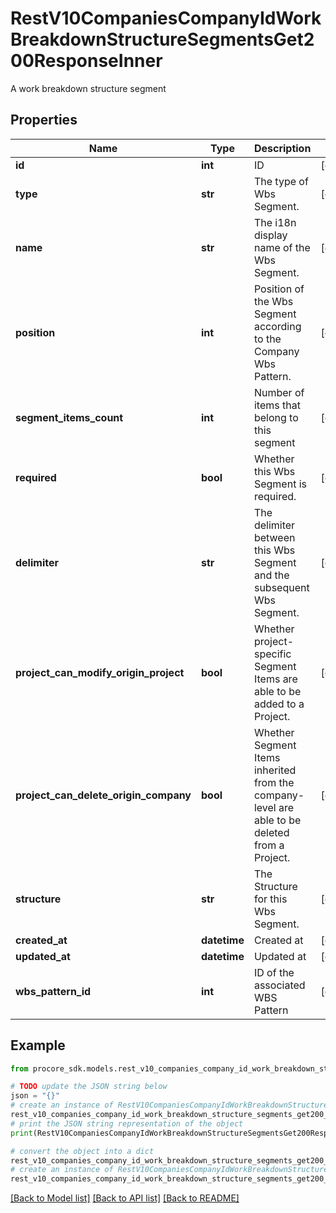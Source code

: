 # RestV10CompaniesCompanyIdWorkBreakdownStructureSegmentsGet200ResponseInner

A work breakdown structure segment

## Properties

Name | Type | Description | Notes
------------ | ------------- | ------------- | -------------
**id** | **int** | ID | [optional] 
**type** | **str** | The type of Wbs Segment. | [optional] 
**name** | **str** | The i18n display name of the Wbs Segment. | [optional] 
**position** | **int** | Position of the Wbs Segment according to the Company Wbs Pattern. | [optional] 
**segment_items_count** | **int** | Number of items that belong to this segment | [optional] 
**required** | **bool** | Whether this Wbs Segment is required. | [optional] 
**delimiter** | **str** | The delimiter between this Wbs Segment and the subsequent Wbs Segment. | [optional] 
**project_can_modify_origin_project** | **bool** | Whether project-specific Segment Items are able to be added to a Project. | [optional] 
**project_can_delete_origin_company** | **bool** | Whether Segment Items inherited from the company-level are able to be deleted from a Project. | [optional] 
**structure** | **str** | The Structure for this Wbs Segment. | [optional] 
**created_at** | **datetime** | Created at | [optional] 
**updated_at** | **datetime** | Updated at | [optional] 
**wbs_pattern_id** | **int** | ID of the associated WBS Pattern | [optional] 

## Example

```python
from procore_sdk.models.rest_v10_companies_company_id_work_breakdown_structure_segments_get200_response_inner import RestV10CompaniesCompanyIdWorkBreakdownStructureSegmentsGet200ResponseInner

# TODO update the JSON string below
json = "{}"
# create an instance of RestV10CompaniesCompanyIdWorkBreakdownStructureSegmentsGet200ResponseInner from a JSON string
rest_v10_companies_company_id_work_breakdown_structure_segments_get200_response_inner_instance = RestV10CompaniesCompanyIdWorkBreakdownStructureSegmentsGet200ResponseInner.from_json(json)
# print the JSON string representation of the object
print(RestV10CompaniesCompanyIdWorkBreakdownStructureSegmentsGet200ResponseInner.to_json())

# convert the object into a dict
rest_v10_companies_company_id_work_breakdown_structure_segments_get200_response_inner_dict = rest_v10_companies_company_id_work_breakdown_structure_segments_get200_response_inner_instance.to_dict()
# create an instance of RestV10CompaniesCompanyIdWorkBreakdownStructureSegmentsGet200ResponseInner from a dict
rest_v10_companies_company_id_work_breakdown_structure_segments_get200_response_inner_from_dict = RestV10CompaniesCompanyIdWorkBreakdownStructureSegmentsGet200ResponseInner.from_dict(rest_v10_companies_company_id_work_breakdown_structure_segments_get200_response_inner_dict)
```
[[Back to Model list]](../README.md#documentation-for-models) [[Back to API list]](../README.md#documentation-for-api-endpoints) [[Back to README]](../README.md)


